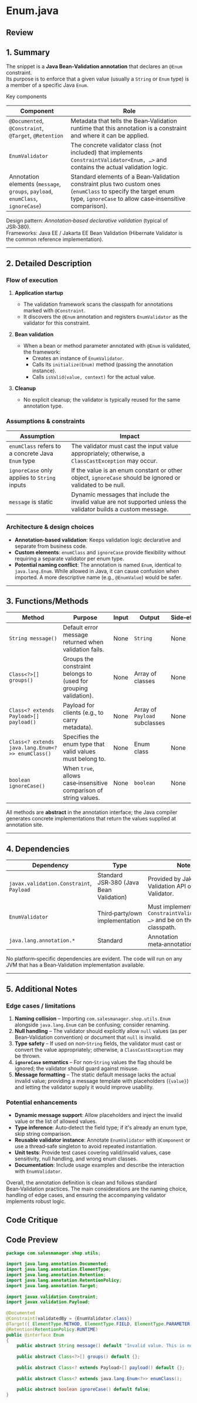 # Enum.java

## Review

## 1. Summary  

The snippet is a **Java Bean‑Validation annotation** that declares an `@Enum` constraint.  
Its purpose is to enforce that a given value (usually a `String` or `Enum` type) is a member of a specific Java `Enum`.  

Key components  

| Component | Role |
|-----------|------|
| `@Documented`, `@Constraint`, `@Target`, `@Retention` | Metadata that tells the Bean‑Validation runtime that this annotation is a constraint and where it can be applied. |
| `EnumValidator` | The concrete validator class (not included) that implements `ConstraintValidator<Enum, …>` and contains the actual validation logic. |
| Annotation elements (`message`, `groups`, `payload`, `enumClass`, `ignoreCase`) | Standard elements of a Bean‑Validation constraint plus two custom ones (`enumClass` to specify the target enum type, `ignoreCase` to allow case‑insensitive comparison). |

Design pattern: *Annotation‑based declarative validation* (typical of JSR‑380).  
Frameworks: Java EE / Jakarta EE Bean Validation (Hibernate Validator is the common reference implementation).

---

## 2. Detailed Description  

### Flow of execution  

1. **Application startup**  
   - The validation framework scans the classpath for annotations marked with `@Constraint`.  
   - It discovers the `@Enum` annotation and registers `EnumValidator` as the validator for this constraint.  

2. **Bean validation**  
   - When a bean or method parameter annotated with `@Enum` is validated, the framework:
     - Creates an instance of `EnumValidator`.  
     - Calls its `initialize(Enum)` method (passing the annotation instance).  
     - Calls `isValid(value, context)` for the actual value.  

3. **Cleanup**  
   - No explicit cleanup; the validator is typically reused for the same annotation type.

### Assumptions & constraints  

| Assumption | Impact |
|------------|--------|
| `enumClass` refers to a concrete Java `Enum` type | The validator must cast the input value appropriately; otherwise, a `ClassCastException` may occur. |
| `ignoreCase` only applies to `String` inputs | If the value is an enum constant or other object, `ignoreCase` should be ignored or validated to be null. |
| `message` is static | Dynamic messages that include the invalid value are not supported unless the validator builds a custom message. |

### Architecture & design choices  

- **Annotation‑based validation**: Keeps validation logic declarative and separate from business code.  
- **Custom elements**: `enumClass` and `ignoreCase` provide flexibility without requiring a separate validator per enum type.  
- **Potential naming conflict**: The annotation is named `Enum`, identical to `java.lang.Enum`. While allowed in Java, it can cause confusion when imported. A more descriptive name (e.g., `@EnumValue`) would be safer.

---

## 3. Functions/Methods  

| Method | Purpose | Input | Output | Side‑effects |
|--------|---------|-------|--------|--------------|
| `String message()` | Default error message returned when validation fails. | None | `String` | None |
| `Class<?>[] groups()` | Groups the constraint belongs to (used for grouping validation). | None | Array of classes | None |
| `Class<? extends Payload>[] payload()` | Payload for clients (e.g., to carry metadata). | None | Array of `Payload` subclasses | None |
| `Class<? extends java.lang.Enum<?>> enumClass()` | Specifies the enum type that valid values must belong to. | None | Enum class | None |
| `boolean ignoreCase()` | When `true`, allows case‑insensitive comparison of string values. | None | `boolean` | None |

All methods are **abstract** in the annotation interface; the Java compiler generates concrete implementations that return the values supplied at annotation site.

---

## 4. Dependencies  

| Dependency | Type | Notes |
|------------|------|-------|
| `javax.validation.Constraint`, `Payload` | Standard JSR‑380 (Java Bean Validation) | Provided by Jakarta Bean Validation API or Hibernate Validator. |
| `EnumValidator` | Third‑party/own implementation | Must implement `ConstraintValidator<Enum, …>` and be on the classpath. |
| `java.lang.annotation.*` | Standard | Annotation meta‑annotations. |

No platform‑specific dependencies are evident. The code will run on any JVM that has a Bean‑Validation implementation available.

---

## 5. Additional Notes  

### Edge cases / limitations  

1. **Naming collision** – Importing `com.salesmanager.shop.utils.Enum` alongside `java.lang.Enum` can be confusing; consider renaming.  
2. **Null handling** – The validator should explicitly allow `null` values (as per Bean‑Validation convention) or document that `null` is invalid.  
3. **Type safety** – If used on non‑`String` fields, the validator must cast or convert the value appropriately; otherwise, a `ClassCastException` may be thrown.  
4. **`ignoreCase` semantics** – For non‑`String` values the flag should be ignored; the validator should guard against misuse.  
5. **Message formatting** – The static default message lacks the actual invalid value; providing a message template with placeholders (`{value}`) and letting the validator supply it would improve usability.  

### Potential enhancements  

- **Dynamic message support**: Allow placeholders and inject the invalid value or the list of allowed values.  
- **Type inference**: Auto‑detect the field type; if it's already an enum type, skip string comparison.  
- **Reusable validator instance**: Annotate `EnumValidator` with `@Component` or use a thread‑safe singleton to avoid repeated instantiation.  
- **Unit tests**: Provide test cases covering valid/invalid values, case sensitivity, null handling, and wrong enum classes.  
- **Documentation**: Include usage examples and describe the interaction with `EnumValidator`.  

Overall, the annotation definition is clean and follows standard Bean‑Validation practices. The main considerations are the naming choice, handling of edge cases, and ensuring the accompanying validator implements robust logic.

## Code Critique



## Code Preview

```java
package com.salesmanager.shop.utils;

import java.lang.annotation.Documented;
import java.lang.annotation.ElementType;
import java.lang.annotation.Retention;
import java.lang.annotation.RetentionPolicy;
import java.lang.annotation.Target;
 
import javax.validation.Constraint;
import javax.validation.Payload;
 
@Documented
@Constraint(validatedBy = {EnumValidator.class})
@Target({ ElementType.METHOD, ElementType.FIELD, ElementType.PARAMETER })
@Retention(RetentionPolicy.RUNTIME)
public @interface Enum
{
    public abstract String message() default "Invalid value. This is not permitted.";
     
    public abstract Class<?>[] groups() default {};
  
    public abstract Class<? extends Payload>[] payload() default {};
     
    public abstract Class<? extends java.lang.Enum<?>> enumClass();
     
    public abstract boolean ignoreCase() default false;
}



```
